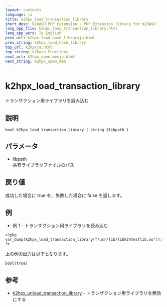 ```yaml
---
layout: contents
language: ja
title: k2hpx_load_transaction_library
short_desc: K2HASH PHP Extension - PHP Extension library for K2HASH
lang_opp_file: k2hpx_load_transaction_library.html
lang_opp_word: To English
prev_url: k2hpx_load_hash_libraryja.html
prev_string: k2hpx_load_hash_library
top_url: k2hpxja.html
top_string: k2hash Functions
next_url: k2hpx_open_memja.html
next_string: k2hpx_open_mem
---
```


# k2hpx_load_transaction_library
トランザクション用ライブラリを読み込む

## 説明
```
bool k2hpx_load_transaction_library ( string $libpath )
```


## パラメータ
- libpath  
共有ライブラリファイルのパス

## 戻り値
成功した場合に true を、失敗した場合に false を返します。 

## 例
- 例 1 - トランザクション用ライブラリを読み込む
```
<?php
var_dump(k2hpx_load_transaction_library("/usr/lib/libk2htestlib.so"));
?>
```
上の例の出力は以下となります。
```
bool(true)
```

## 参考
- [k2hpx_unload_transaction_library](k2hpx_unload_transaction_libraryja.html) - トランザクション用ライブラリを無効にする
